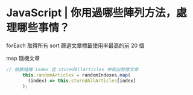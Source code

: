 # JavaScript | 你用過哪些陣列方法，處理哪些事情？
forEach 取得所有
sort 篩選文章標籤使用率最高的前 20 個

map 隨機文章

```js
// 根據隨機 index 從 storedAllArticles 中取出對應文章
      this.randomArticles = randomIndexes.map(
        (index) => this.storedAllArticles[index]
      );
```